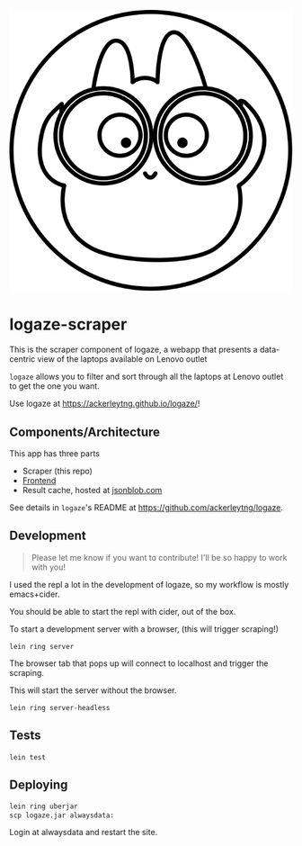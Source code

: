 ![logo](./pouchie-bino.svg)

# logaze-scraper

This is the scraper component of logaze, a webapp that presents a data-centric view of the laptops available on Lenovo outlet

`logaze` allows you to filter and sort through all the laptops at Lenovo outlet to get the one you want.

Use logaze at https://ackerleytng.github.io/logaze/!

## Components/Architecture

This app has three parts

+ Scraper (this repo)
+ [Frontend](https://github.com/ackerleytng/logaze)
+ Result cache, hosted at [jsonblob.com](https://jsonblob.com/)

See details in `logaze`'s README at https://github.com/ackerleytng/logaze.

## Development

> Please let me know if you want to contribute! I'll be so happy to work with you!

I used the repl a lot in the development of logaze, so my workflow is mostly emacs+cider.

You should be able to start the repl with cider, out of the box.

To start a development server with a browser, (this will trigger scraping!)

```
lein ring server
```

The browser tab that pops up will connect to localhost and trigger the scraping.

This will start the server without the browser.

```
lein ring server-headless
```

## Tests

```
lein test
```

## Deploying

```
lein ring uberjar
scp logaze.jar alwaysdata:
```

Login at alwaysdata and restart the site.
